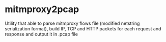 # mitmproxy2pcap

Utility that able to parse mitmproxy flows file (modified netstring serialization format), build IP, TCP and HTTP packets for each request and response and output it in .pcap file 
